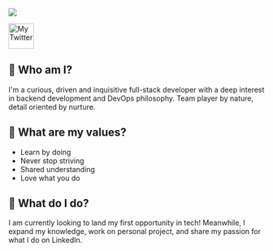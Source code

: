 ![](https://i.imgur.com/mK94KES.png)

<img src="https://unpkg.com/simple-icons@v3/icons/twitter.svg" alt="My Twitter" width="50" height="50" />


## 👋 Who am I?

I'm a curious, driven and inquisitive full-stack developer with a deep interest in backend development and DevOps philosophy. Team player by nature, detail oriented by nurture. 

## 📢 What are my values?

* Learn by doing
* Never stop striving
* Shared understanding
* Love what you do

## 🔧 What do I do?

I am currently looking to land my first opportunity in tech! Meanwhile, I expand my knowledge, work on personal project, and share my passion for what I do on LinkedIn. 